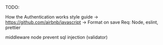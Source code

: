 TODO:

How the Authentication works
style guide -> https://github.com/airbnb/javascript
-> Format on save
Req: Node, eslint, prettier

middleware node prevent sql injection (validator)
